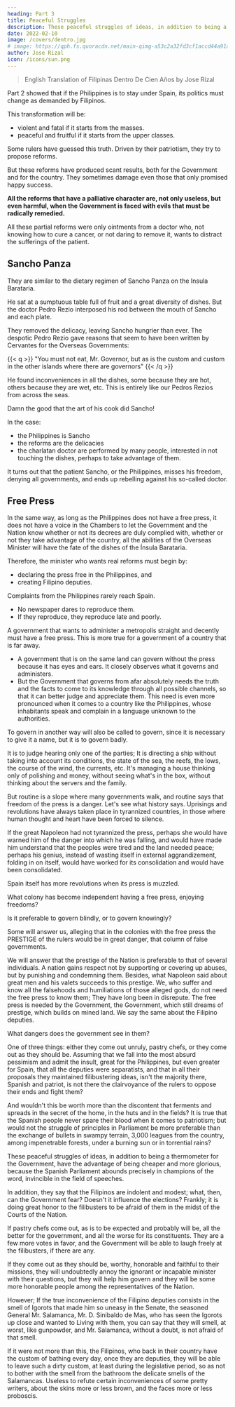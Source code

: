 ```yaml
---
heading: Part 3
title: Peaceful Struggles
description: These peaceful struggles of ideas, in addition to being a thermometer for the Government, have the advantage of being cheaper and more glorious
date: 2022-02-10
image: /covers/dentro.jpg
# image: https://qph.fs.quoracdn.net/main-qimg-a53c2a32fd3cf1accd44a91a0ae1a149-mzj
author: Jose Rizal
icon: /icons/sun.png
---
```


> English Translation of Filipinas Dentro De Cien Años by Jose Rizal

<!-- La Solaridad; núm. 18: Barcelona, 31 octubre 1889.  -->

<!-- ## 3 -->

Part 2 showed that if the Philippines is to stay under Spain, its politics must change as demanded by Filipinos. <!-- transform themselves in a political sense, as the course of their history and the needs of their inhabitants so demand.  -->

This transformation will be:
- violent and fatal if it starts from the masses. 
- peaceful and fruitful if it starts from the upper classes.

Some rulers have guessed this truth. Driven by their patriotism, they try to propose reforms. 

<!--  that we need to prevent events. Up to the present, notwithstanding how many have been dictated, --> 

But these reforms have produced scant results, both for the Government and for the country. They sometimes damage even those that only promised happy success. <!-- And it is that it is built on land without consistency. -->

<!-- We said, and we will repeat it once more, and we will repeat it always:  -->

**All the reforms that have a palliative character are, not only useless, but even harmful, when the Government is faced with evils that must be radically remedied.** 

<!-- And if we were not convinced of the honesty and rectitude of certain governments, we would be tempted to say that -->

All these partial reforms were only ointments from a doctor who, not knowing how to cure a cancer, or not daring to remove it, wants to distract the sufferings of the patient. <!-- , or temporize with the pusillanimity of the timid and ignorant. -->

<!-- All the reforms of our liberal ministers were, were, are and will be good... if they were carried out. When we think of them, we are reminded of  -->

## Sancho Panza

They are similar to the dietary regimen of Sancho Panza on the Insula Barataria. 

He sat at a sumptuous table full of fruit and a great diversity of dishes. But the doctor Pedro Rezio interposed his rod between the mouth of Sancho and each plate. <!-- , saying: absit!, and --> 

They removed the delicacy, leaving Sancho hungrier than ever. The despotic Pedro Rezio gave reasons that seem to have been written by Cervantes for the Overseas Governments:

{{< q >}}
"You must not eat, Mr. Governor, but as is the custom and custom in the other islands where there are governors"
{{< /q >}}

He found inconveniences in all the dishes, some because they are hot, others because they are wet, etc. This is entirely like our Pedros Rezios from across the seas.

Damn the good that the art of his cook did Sancho! 

In the case:
- the Philippines is Sancho
- the reforms are the delicacies
- the charlatan doctor are performed by many people, interested in not touching the dishes, perhaps to take advantage of them. 

It turns out that the patient Sancho, or the Philippines, misses his freedom, denying all governments, and ends up rebelling against his so-called doctor. 


## Free Press

In the same way, as long as the Philippines does not have a free press, it does not have a voice in the Chambers to let the Government and the Nation know whether or not its decrees are duly complied with, whether or not they take advantage of the country, all the abilities of the Overseas Minister will have the fate of the dishes of the Ínsula Barataria. 

Therefore, the minister who wants real reforms must begin by:
- declaring the press free in the Philippines, and
- creating Filipino deputies.

<!-- The free press in , because  -->

Complaints from the Philippines rarely reach Spain.
- No newspaper dares to reproduce them.
- If they reproduce, they reproduce late and poorly. 
<!--   Peninsula, very rarely, and if they do, they are so hidden, so mysterious, that   -->


A government that wants to administer a metropolis straight and decently must have a free press. This is more true for a government of a country that is far away.<!--  is the one that most needs , even more than the one that governs in the , if it wants to do it .  -->
- A government that is on the same land <!--  governs the country --> can govern <!-- still do --> without the press <!-- (if it can), because it is on the ground, --> because it has eyes and ears. It closely observes what it governs and administers. 
- But the Government that governs from afar absolutely needs the truth and the facts to come to its knowledge through all possible channels, so that it can better judge and appreciate them. This need is even more pronounced when it comes to a country like the Philippines, whose inhabitants speak and complain in a language unknown to the authorities.


To govern in another way will also be called to govern, since it is necessary to give it a name, but it is to govern badly. 

It is to judge hearing only one of the parties; It is directing a ship without taking into account its conditions, the state of the sea, the reefs, the lows, the course of the wind, the currents, etc. It's managing a house thinking only of polishing and money, without seeing what's in the box, without thinking about the servers and the family.

But routine is a slope where many governments walk, and routine says that freedom of the press is a danger. Let's see what history says. Uprisings and revolutions have always taken place in tyrannized countries, in those where human thought and heart have been forced to silence.

If the great Napoleon had not tyrannized the press, perhaps she would have warned him of the danger into which he was falling, and would have made him understand that the peoples were tired and the land needed peace; perhaps his genius, instead of wasting itself in external aggrandizement, folding in on itself, would have worked for its consolidation and would have been consolidated. 

Spain itself has more revolutions <!-- in its history --> when its press is muzzled. 

What colony has become independent having a free press, enjoying freedoms? 

Is it preferable to govern blindly, or to govern knowingly?

Some will answer us, alleging that in the colonies with the free press the PRESTIGE of the rulers would be in great danger, that column of false governments. 

We will answer that the prestige of the Nation is preferable to that of several individuals. A nation gains respect not by supporting or covering up abuses, but by punishing and condemning them. Besides, what Napoleon said about great men and his valets succeeds to this prestige. We, who suffer and know all the falsehoods and humiliations of those alleged gods, do not need the free press to know them; They have long been in disrepute. The free press is needed by the Government, the Government, which still dreams of prestige, which builds on mined land. We say the same about the Filipino deputies.

What dangers does the government see in them? 

One of three things: either they come out unruly, pastry chefs, or they come out as they should be. Assuming that we fall into the most absurd pessimism and admit the insult, great for the Philippines, but even greater for Spain, that all the deputies were separatists, and that in all their proposals they maintained filibustering ideas, isn't the majority there, Spanish and patriot, is not there the clairvoyance of the rulers to oppose their ends and fight them?

And wouldn't this be worth more than the discontent that ferments and spreads in the secret of the home, in the huts and in the fields? It is true that the Spanish people never spare their blood when it comes to patriotism; but would not the struggle of principles in Parliament be more preferable than the exchange of bullets in swampy terrain, 3,000 leagues from the country, among impenetrable forests, under a burning sun or in torrential rains?



These peaceful struggles of ideas, in addition to being a thermometer for the Government, have the advantage of being cheaper and more glorious, because the Spanish Parliament abounds precisely in champions of the word, invincible in the field of speeches. 

In addition, they say that the Filipinos are indolent and modest; what, then, can the Government fear? Doesn't it influence the elections? Frankly; it is doing great honor to the filibusters to be afraid of them in the midst of the Courts of the Nation.

If pastry chefs come out, as is to be expected and probably will be, all the better for the government, and all the worse for its constituents. They are a few more votes in favor, and the Government will be able to laugh freely at the filibusters, if there are any. 

If they come out as they should be, worthy, honorable and faithful to their missions, they will undoubtedly annoy the ignorant or incapable minister with their questions, but they will help him govern and they will be some more honorable people among the representatives of the Nation.

However; If the true inconvenience of the Filipino deputies consists in the smell of Igorots that made him so uneasy in the Senate, the seasoned General Mr. Salamanca, Mr. D. Sinibaldo de Mas, who has seen the Igorots up close and wanted to Living with them, you can say that they will smell, at worst, like gunpowder, and Mr. Salamanca, without a doubt, is not afraid of that smell.

If it were not more than this, the Filipinos, who back in their country have the custom of bathing every day, once they are deputies, they will be able to leave such a dirty custom, at least during the legislative period, so as not to bother with the smell from the bathroom the delicate smells of the Salamancas. Useless to refute certain inconveniences of some pretty writers, about the skins more or less brown, and the faces more or less proboscis.
